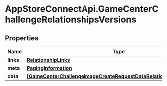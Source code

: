 # AppStoreConnectApi.GameCenterChallengeRelationshipsVersions

## Properties

Name | Type | Description | Notes
------------ | ------------- | ------------- | -------------
**links** | [**RelationshipLinks**](RelationshipLinks.md) |  | [optional] 
**meta** | [**PagingInformation**](PagingInformation.md) |  | [optional] 
**data** | [**[GameCenterChallengeImageCreateRequestDataRelationshipsVersionData]**](GameCenterChallengeImageCreateRequestDataRelationshipsVersionData.md) |  | [optional] 



